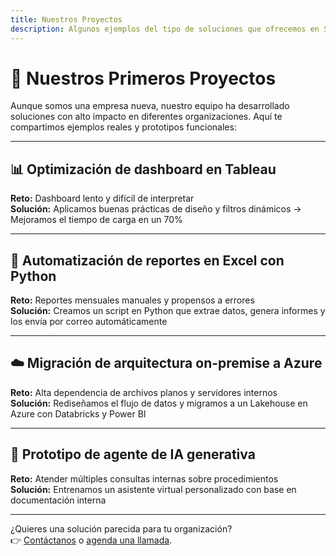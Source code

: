 ```yaml
---
title: Nuestros Proyectos
description: Algunos ejemplos del tipo de soluciones que ofrecemos en SkyDataX.
---
```


# 📁 Nuestros Primeros Proyectos

Aunque somos una empresa nueva, nuestro equipo ha desarrollado soluciones con alto impacto en diferentes organizaciones. Aquí te compartimos ejemplos reales y prototipos funcionales:

---

## 📊 Optimización de dashboard en Tableau

**Reto:** Dashboard lento y difícil de interpretar  
**Solución:** Aplicamos buenas prácticas de diseño y filtros dinámicos → Mejoramos el tiempo de carga en un 70%

---

## 🔄 Automatización de reportes en Excel con Python

**Reto:** Reportes mensuales manuales y propensos a errores  
**Solución:** Creamos un script en Python que extrae datos, genera informes y los envía por correo automáticamente

---

## ☁️ Migración de arquitectura on-premise a Azure

**Reto:** Alta dependencia de archivos planos y servidores internos  
**Solución:** Rediseñamos el flujo de datos y migramos a un Lakehouse en Azure con Databricks y Power BI

---

## 🤖 Prototipo de agente de IA generativa

**Reto:** Atender múltiples consultas internas sobre procedimientos  
**Solución:** Entrenamos un asistente virtual personalizado con base en documentación interna

---

¿Quieres una solución parecida para tu organización?  
👉 [Contáctanos](./contacto) o [agenda una llamada](https://calendly.com/skydatax/30min).
